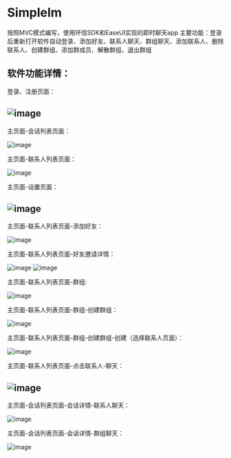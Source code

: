 # SimpleIm
按照MVC模式编写，使用环信SDK和EaseUI实现的即时聊天app
主要功能：登录后重新打开软件自动登录、添加好友、联系人聊天、群组聊天、添加联系人、删除联系人、创建群组、添加群成员、解散群组、退出群组

软件功能详情：
-
登录、注册页面：

![image](https://github.com/qwer327146/readme_pic/blob/master/SimpleIm_pic/login_and_regist.png)
-
主页面-会话列表页面：

![image](https://github.com/qwer327146/readme_pic/blob/master/SimpleIm_pic/main_chat.png)

主页面-联系人列表页面：

![image](https://github.com/qwer327146/readme_pic/blob/master/SimpleIm_pic/main_contact.png)

主页面-设置页面：

![image](https://github.com/qwer327146/readme_pic/blob/master/SimpleIm_pic/main_setting.png)
-
主页面-联系人列表页面-添加好友：

![image](https://github.com/qwer327146/readme_pic/blob/master/SimpleIm_pic/search_contact.png)

主页面-联系人列表页面-好友邀请详情：

![image](https://github.com/qwer327146/readme_pic/blob/master/SimpleIm_pic/invite_contact.png)
![image](https://github.com/qwer327146/readme_pic/blob/master/SimpleIm_pic/invite_contact_new.png)

主页面-联系人列表页面-群组:

![image](https://github.com/qwer327146/readme_pic/blob/master/SimpleIm_pic/group_list.png)

主页面-联系人列表页面-群组-创建群组：

![image](https://github.com/qwer327146/readme_pic/blob/master/SimpleIm_pic/group_create.png)

主页面-联系人列表页面-群组-创建群组-创建（选择联系人页面）：

![image](https://github.com/qwer327146/readme_pic/blob/master/SimpleIm_pic/group_create_addcontact.png)

主页面-联系人列表页面-点击联系人-聊天：

![image](https://github.com/qwer327146/readme_pic/blob/master/SimpleIm_pic/chat_each.png)
-
主页面-会话列表页面-会话详情-联系人聊天：

![image](https://github.com/qwer327146/readme_pic/blob/master/SimpleIm_pic/chat_each.png)

主页面-会话列表页面-会话详情-群组聊天：

![image](https://github.com/qwer327146/readme_pic/blob/master/SimpleIm_pic/group_message.png)
